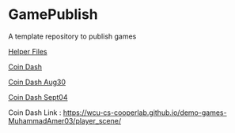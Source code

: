 # GamePublish
A template repository to publish games

[Helper Files](helper_files)

[Coin Dash](player_scene/)

[Coin Dash Aug30](player_scene_Aug30/)

[Coin Dash Sept04](main_scene_09_04/)


Coin Dash Link : https://wcu-cs-cooperlab.github.io/demo-games-MuhammadAmer03/player_scene/
